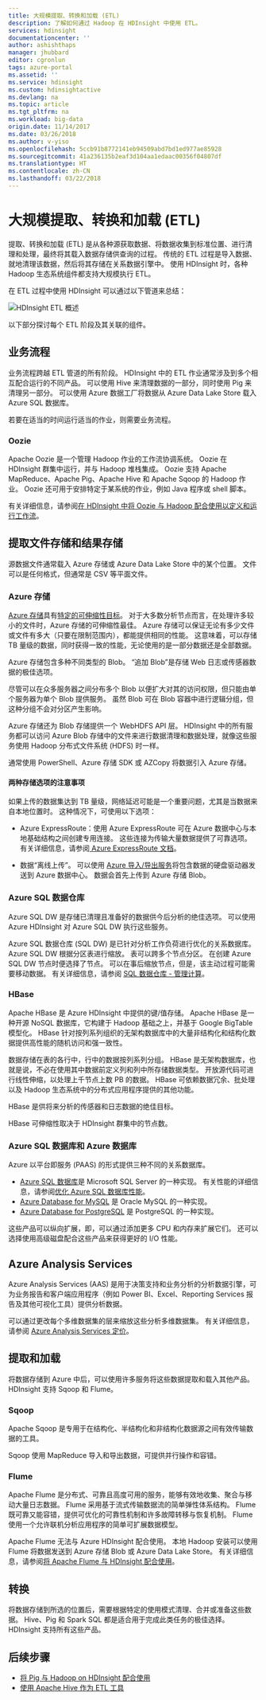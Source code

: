 ```yaml
---
title: 大规模提取、转换和加载 (ETL)
description: 了解如何通过 Hadoop 在 HDInsight 中使用 ETL。
services: hdinsight
documentationcenter: ''
author: ashishthaps
manager: jhubbard
editor: cgronlun
tags: azure-portal
ms.assetid: ''
ms.service: hdinsight
ms.custom: hdinsightactive
ms.devlang: na
ms.topic: article
ms.tgt_pltfrm: na
ms.workload: big-data
origin.date: 11/14/2017
ms.date: 03/26/2018
ms.author: v-yiso
ms.openlocfilehash: 5ccb91b8772141eb94509abd7bd1ed977ae85928
ms.sourcegitcommit: 41a236135b2eaf3d104aa1edaac00356f04807df
ms.translationtype: HT
ms.contentlocale: zh-CN
ms.lasthandoff: 03/22/2018
---
```

# <a name="extract-transform-and-load-etl-at-scale"></a>大规模提取、转换和加载 (ETL)

提取、转换和加载 (ETL) 是从各种源获取数据、将数据收集到标准位置、进行清理和处理，最终将其载入数据存储供查询的过程。 传统的 ETL 过程是导入数据、就地清理该数据，然后将其存储在关系数据引擎中。 使用 HDInsight 时，各种 Hadoop 生态系统组件都支持大规模执行 ETL。 

在 ETL 过程中使用 HDInsight 可以通过以下管道来总结：

![HDInsight ETL 概述](./media/apache-hadoop-etl-at-scale/hdinsight-etl-at-scale-overview.png)

以下部分探讨每个 ETL 阶段及其关联的组件。

## <a name="orchestration"></a>业务流程

业务流程跨越 ETL 管道的所有阶段。 HDInsight 中的 ETL 作业通常涉及到多个相互配合运行的不同产品。  可以使用 Hive 来清理数据的一部分，同时使用 Pig 来清理另一部分。  可以使用 Azure 数据工厂将数据从 Azure Data Lake Store 载入 Azure SQL 数据库。

若要在适当的时间运行适当的作业，则需要业务流程。

### <a name="oozie"></a>Oozie

Apache Oozie 是一个管理 Hadoop 作业的工作流协调系统。 Oozie 在 HDInsight 群集中运行，并与 Hadoop 堆栈集成。 Oozie 支持 Apache MapReduce、Apache Pig、Apache Hive 和 Apache Sqoop 的 Hadoop 作业。 Oozie 还可用于安排特定于某系统的作业，例如 Java 程序或 shell 脚本。

有关详细信息，请参阅[在 HDInsight 中将 Oozie 与 Hadoop 配合使用以定义和运行工作流](../hdinsight-use-oozie-linux-mac.md)。

<!-- For a deep dive showing how to use Oozie to drive an end-to-end pipeline, see [Operationalize the Data Pipeline](hdinsight-operationalize-data-pipeline.md). -->


## <a name="ingest-file-storage-and-result-storage"></a>提取文件存储和结果存储

源数据文件通常载入 Azure 存储或 Azure Data Lake Store 中的某个位置。 文件可以是任何格式，但通常是 CSV 等平面文件。 

### <a name="azure-storage"></a>Azure 存储 

[Azure 存储](https://docs.azure.cn/zh-cn/storage/blobs/storage-blobs-introduction)具有[特定的可伸缩性目标](../../storage/common/storage-scalability-targets.md)。  对于大多数分析节点而言，在处理许多较小的文件时，Azure 存储的可伸缩性最佳。  Azure 存储可以保证无论有多少文件或文件有多大（只要在限制范围内），都能提供相同的性能。  这意味着，可以存储 TB 量级的数据，同时获得一致的性能，无论使用的是一部分数据还是全部数据。

Azure 存储包含多种不同类型的 Blob。  “追加 Blob”是存储 Web 日志或传感器数据的极佳选项。  

尽管可以在众多服务器之间分布多个 Blob 以便扩大对其的访问权限，但只能由单个服务器为单个 Blob 提供服务。 虽然 Blob 可在 Blob 容器中进行逻辑分组，但这种分组不会对分区产生影响。

Azure 存储还为 Blob 存储提供一个 WebHDFS API 层。  HDInsight 中的所有服务都可以访问 Azure Blob 存储中的文件来进行数据清理和数据处理，就像这些服务使用 Hadoop 分布式文件系统 (HDFS) 时一样。

通常使用 PowerShell、Azure 存储 SDK 或 AZCopy 将数据引入 Azure 存储。


#### <a name="considerations-for-both-storage-options"></a>两种存储选项的注意事项

如果上传的数据集达到 TB 量级，网络延迟可能是一个重要问题，尤其是当数据来自本地位置时。  这种情况下，可使用以下选项：

* Azure ExpressRoute：使用 Azure ExpressRoute 可在 Azure 数据中心与本地基础结构之间创建专用连接。 这些连接为传输大量数据提供了可靠选项。 有关详细信息，请参阅[ Azure ExpressRoute 文档](../../expressroute/expressroute-introduction.md)。

* 数据“离线上传”。 可以使用 [Azure 导入/导出服务](../../storage/common/storage-import-export-service.md)将包含数据的硬盘驱动器发送到 Azure 数据中心。 数据会首先上传到 Azure 存储 Blob。 

### <a name="azure-sql-data-warehouse"></a>Azure SQL 数据仓库

Azure SQL DW 是存储已清理且准备好的数据供今后分析的绝佳选项。  可以使用 Azure HDInsight 对 Azure SQL DW 执行这些服务。

Azure SQL 数据仓库 (SQL DW) 是已针对分析工作负荷进行优化的关系数据库。  Azure SQL DW 根据分区表进行缩放。  表可以跨多个节点分区。  在创建 Azure SQL DW 节点时便选择了节点。  可以在事后缩放节点，但是，该主动过程可能需要移动数据。 有关详细信息，请参阅 [SQL 数据仓库 - 管理计算](../../sql-data-warehouse/sql-data-warehouse-manage-compute-overview.md)。

### <a name="hbase"></a>HBase

Apache HBase 是 Azure HDInsight 中提供的键/值存储。  Apache HBase 是一种开源 NoSQL 数据库，它构建于 Hadoop 基础之上，并基于 Google BigTable 模型化。 HBase 针对按列系列组织的无架构数据库中的大量非结构化和结构化数据提供高性能的随机访问和强一致性。

数据存储在表的各行中，行中的数据按列系列分组。 HBase 是无架构数据库，也就是说，不必在使用其中数据前定义列和列中所存储数据类型。 开放源代码可进行线性伸缩，以处理上千节点上数 PB 的数据。 HBase 可依赖数据冗余、批处理以及 Hadoop 生态系统中的分布式应用程序提供的其他功能。   

HBase 是供将来分析的传感器和日志数据的绝佳目标。

HBase 可伸缩性取决于 HDInsight 群集中的节点数。

### <a name="azure-sql-database-and-azure-database"></a>Azure SQL 数据库和 Azure 数据库

Azure 以平台即服务 (PAAS) 的形式提供三种不同的关系数据库。

* [Azure SQL 数据库](../../sql-database/sql-database-technical-overview.md)是 Microsoft SQL Server 的一种实现。 有关性能的详细信息，请参阅[优化 Azure SQL 数据库性能](../../sql-database/sql-database-performance-guidance.md)。
* [Azure Database for MySQL](../../mysql/overview.md) 是 Oracle MySQL 的一种实现。
* [Azure Database for PostgreSQL](../../postgresql/quickstart-create-server-database-portal.md) 是 PostgreSQL 的一种实现。

这些产品可以纵向扩展，即，可以通过添加更多 CPU 和内存来扩展它们。  还可以选择使用高级磁盘配合这些产品来获得更好的 I/O 性能。

## <a name="azure-analysis-services"></a>Azure Analysis Services 

Azure Analysis Services (AAS) 是用于决策支持和业务分析的分析数据引擎，可为业务报告和客户端应用程序（例如 Power BI、Excel、Reporting Services 报告及其他可视化工具）提供分析数据。

可以通过更改每个多维数据集的层来缩放这些分析多维数据集。  有关详细信息，请参阅 [Azure Analysis Services 定价](https://www.azure.cn/pricing/details/analysis-services/)。

## <a name="extract-and-load"></a>提取和加载

将数据存储到 Azure 中后，可以使用许多服务将这些数据提取和载入其他产品。  HDInsight 支持 Sqoop 和 Flume。 

### <a name="sqoop"></a>Sqoop

Apache Sqoop 是专用于在结构化、半结构化和非结构化数据源之间有效传输数据的工具。 

Sqoop 使用 MapReduce 导入和导出数据，可提供并行操作和容错。

### <a name="flume"></a>Flume

Apache Flume 是分布式、可靠且高度可用的服务，能够有效地收集、聚合与移动大量日志数据。 Flume 采用基于流式传输数据流的简单弹性体系结构。 Flume 既可靠又能容错，提供可优化的可靠性机制和许多故障转移与恢复机制。 Flume 使用一个允许联机分析应用程序的简单可扩展数据模型。

Apache Flume 无法与 Azure HDInsight 配合使用。  本地 Hadoop 安装可以使用 Flume 将数据发送到 Azure 存储 Blob 或 Azure Data Lake Store。  有关详细信息，请参阅[将 Apache Flume 与 HDInsight 配合使用](https://blogs.msdn.microsoft.com/bigdatasupport/2014/03/18/using-apache-flume-with-hdinsight/)。

## <a name="transform"></a>转换

将数据存储到所选的位置后，需要根据特定的使用模式清理、合并或准备这些数据。  Hive、Pig 和 Spark SQL 都是适合用于完成此类任务的极佳选择。  HDInsight 支持所有这些产品。 

## <a name="next-steps"></a>后续步骤

* [将 Pig 与 Hadoop on HDInsight 配合使用](hdinsight-use-pig.md)
* [使用 Apache Hive 作为 ETL 工具](apache-hadoop-using-apache-hive-as-an-etl-tool.md) 

